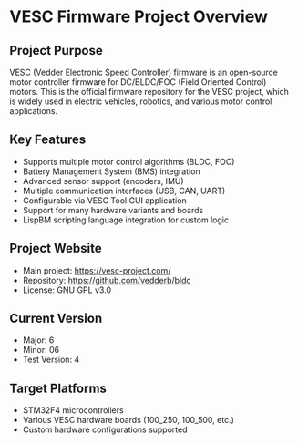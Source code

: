 # VESC Firmware Project Overview

## Project Purpose
VESC (Vedder Electronic Speed Controller) firmware is an open-source motor controller firmware for DC/BLDC/FOC (Field Oriented Control) motors. This is the official firmware repository for the VESC project, which is widely used in electric vehicles, robotics, and various motor control applications.

## Key Features
- Supports multiple motor control algorithms (BLDC, FOC)
- Battery Management System (BMS) integration  
- Advanced sensor support (encoders, IMU)
- Multiple communication interfaces (USB, CAN, UART)
- Configurable via VESC Tool GUI application
- Support for many hardware variants and boards
- LispBM scripting language integration for custom logic

## Project Website
- Main project: https://vesc-project.com/
- Repository: https://github.com/vedderb/bldc
- License: GNU GPL v3.0

## Current Version
- Major: 6
- Minor: 06  
- Test Version: 4

## Target Platforms
- STM32F4 microcontrollers
- Various VESC hardware boards (100_250, 100_500, etc.)
- Custom hardware configurations supported